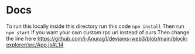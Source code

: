 # Docs
To run this locally inside this directory run this code 
```npm install```
Then run ```npm start```
If you want your own custom rpc url instead of ours 
Then change the line here
https://github.com/i-Anurag1/devjams-web3/blob/main/block-explorer/src/App.js#L14
